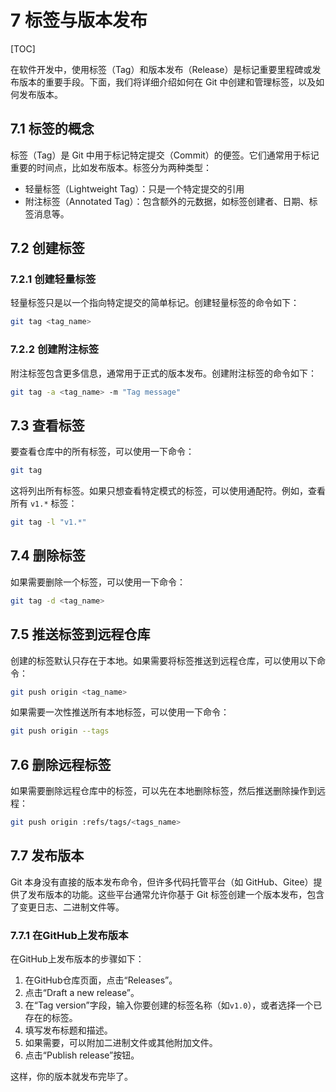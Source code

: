 # 7 标签与版本发布

[TOC]

在软件开发中，使用标签（Tag）和版本发布（Release）是标记重要里程碑或发布版本的重要手段。下面，我们将详细介绍如何在 Git 中创建和管理标签，以及如何发布版本。

## 7.1 标签的概念

标签（Tag）是 Git 中用于标记特定提交（Commit）的便签。它们通常用于标记重要的时间点，比如发布版本。标签分为两种类型：

+ 轻量标签（Lightweight Tag）：只是一个特定提交的引用
+ 附注标签（Annotated Tag）：包含额外的元数据，如标签创建者、日期、标签消息等。

## 7.2 创建标签

### 7.2.1 创建轻量标签

轻量标签只是以一个指向特定提交的简单标记。创建轻量标签的命令如下：

```bash
git tag <tag_name>
```

### 7.2.2 创建附注标签

附注标签包含更多信息，通常用于正式的版本发布。创建附注标签的命令如下：

```bash
git tag -a <tag_name> -m "Tag message"
```

## 7.3 查看标签

要查看仓库中的所有标签，可以使用一下命令：

```bash
git tag
```

这将列出所有标签。如果只想查看特定模式的标签，可以使用通配符。例如，查看所有 `v1.*` 标签：

```bash
git tag -l "v1.*"
```

## 7.4 删除标签

如果需要删除一个标签，可以使用一下命令：

```bash
git tag -d <tag_name>
```

## 7.5 推送标签到远程仓库

创建的标签默认只存在于本地。如果需要将标签推送到远程仓库，可以使用以下命令：

```bash
git push origin <tag_name>
```

如果需要一次性推送所有本地标签，可以使用一下命令：

```bash
git push origin --tags
```

## 7.6 删除远程标签

如果需要删除远程仓库中的标签，可以先在本地删除标签，然后推送删除操作到远程：

```bash
git push origin :refs/tags/<tags_name>
```

## 7.7  发布版本

Git 本身没有直接的版本发布命令，但许多代码托管平台（如 GitHub、Gitee）提供了发布版本的功能。这些平台通常允许你基于 Git 标签创建一个版本发布，包含了变更日志、二进制文件等。

### 7.7.1 在GitHub上发布版本

在GitHub上发布版本的步骤如下：

1. 在GitHub仓库页面，点击“Releases”。
2. 点击“Draft a new release”。
3. 在“Tag version”字段，输入你要创建的标签名称（如`v1.0`），或者选择一个已存在的标签。
4. 填写发布标题和描述。
5. 如果需要，可以附加二进制文件或其他附加文件。
6. 点击“Publish release”按钮。

这样，你的版本就发布完毕了。